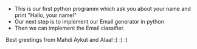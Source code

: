 - This is our first python programm which ask you about your name and print "Hallo, your name!"
- Our next step is to implement our Email generator in python
- Then we can implement the Email classifier.

Best greetings from
Mahdi Aykut and Alaa! :) :) :)
